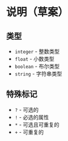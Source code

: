 # 说明（草案）

## 类型

* `integer` - 整数类型
* `float` - 小数类型
* `boolean` - 布尔类型
* `string` - 字符串类型

## 特殊标记

* `?` - 可选的
* `!` - 必选的属性
* `*` - 可选且可重复的
* `+` - 可重复的
